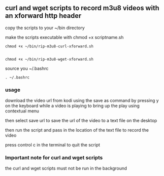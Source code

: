 ## curl and wget scripts to record m3u8 videos with an xforward http header


copy the scripts to your ~/bin directory

make the scripts executable with chmod +x scriptname.sh

	chmod +x ~/bin/rip-m3u8-curl-xforward.sh


	chmod +x ~/bin/rip-m3u8-wget-xforward.sh


source you ~/.bashrc

	. ~/.bashrc


### usage

download the video url from kodi using the save as command by pressing y on the keyboard
while a video is playing to bring up the play using contextual menu

then select save url to save the url of the video to a text file on the desktop

then run the script and pass in the location of the text file to record the video

press control c in the terminal to quit the script


### Important note for curl and wget scripts

the curl and wget scripts must not be run in the background